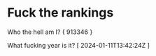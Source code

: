# Fuck the rankings

Who the hell am I?
{ 913346 }

What fucking year is it?
[ 2024-01-11T13:42:24Z ]
